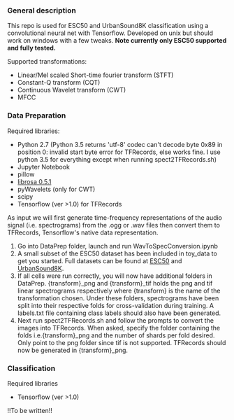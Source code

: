 ### General description
This repo is used for ESC50 and UrbanSound8K classification using a convolutional neural net with Tensorflow. Developed on unix but should work on windows with a few tweaks. **Note currently only ESC50 supported and fully tested.**

Supported transformations:
* Linear/Mel scaled Short-time fourier transform (STFT)
* Constant-Q transform (CQT)
* Continuous Wavelet transform (CWT)
* MFCC

### Data Preparation
Required libraries:
* Python 2.7 (Python 3.5 returns 'utf-8' codec can't decode byte 0x89 in position 0: invalid start byte error for TFRecords, else  works fine. I use python 3.5 for everything except when running spect2TFRecords.sh)
* Jupyter Notebook
* pillow
* [librosa 0.5.1](https://librosa.github.io/librosa/install.html)
* pyWavelets (only for CWT)
* scipy
* Tensorflow (ver >1.0) for TFRecords

As input we will first generate time-frequency representations of the audio signal (i.e. spectrograms) from the .ogg or .wav files then convert them to TFRecords, Tensorflow's native data representation.
1. Go into DataPrep folder, launch and run WavToSpecConversion.ipynb
2. A small subset of the ESC50 dataset has been included in toy_data to get you started. Full datasets can be found at [ESC50](https://github.com/karoldvl/ESC-50) and [UrbanSound8K](https://serv.cusp.nyu.edu/projects/urbansounddataset/urbansound8k.html).
3. If all cells were run correctly, you will now have additional folders in DataPrep. {transform}_png and {transform}_tif holds the png and tif linear spectrograms respectively where {transform} is the name of the transformation chosen. Under these folders, spectrograms have been split into their respective folds for cross-validation during training. A labels.txt file containing class labels should also have been generated.
4. Next run spect2TFRecords.sh and follow the prompts to convert the images into TFRecords. When asked, specify the folder containing the folds i.e.{transform}_png and the number of shards per fold desired. Only point to the png folder since tif is not supported. TFRecords should now be generated in {transform}_png.

### Classification
Required libraries 
* Tensorflow (ver >1.0)  

!!To be written!!
